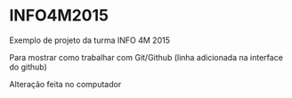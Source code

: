 # INFO4M2015
Exemplo de projeto da turma INFO 4M 2015

Para mostrar como trabalhar com Git/Github (linha adicionada na interface  do github)

Alteração feita no computador
